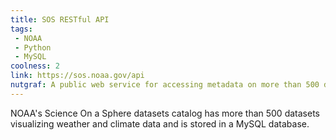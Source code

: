 ```yaml
---
title: SOS RESTful API
tags:
 - NOAA
 - Python
 - MySQL
coolness: 2
link: https://sos.noaa.gov/api
nutgraf: A public web service for accessing metadata on more than 500 datasets visualizing weather and climate data in the NOAA Science On a Sphere catalog.
---
```


NOAA's Science On a Sphere datasets catalog has more than 500 datasets visualizing weather and climate data and is stored in a MySQL database.